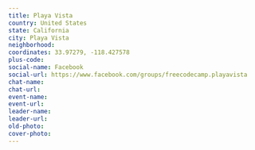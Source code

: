```yaml
---
title: Playa Vista
country: United States
state: California
city: Playa Vista
neighborhood: 
coordinates: 33.97279, -118.427578
plus-code:
social-name: Facebook
social-url: https://www.facebook.com/groups/freecodecamp.playavista
chat-name:
chat-url:
event-name:
event-url:
leader-name:
leader-url:
old-photo: 
cover-photo:
---
```

